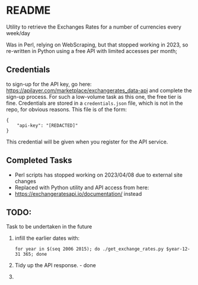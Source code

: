 # README

Utility to retrieve the Exchanges Rates for a number of currencies every week/day

Was in Perl, relying on WebScraping, but that stopped working in 2023, so re-written
in Python using a free API with limited accesses per month;

## Credentials
to sign-up for the API key, go here: https://apilayer.com/marketplace/exchangerates_data-api 
and complete the sign-up process. For such a low-volume task as this one, the 
free tier is fine.
Credentials are stored in a `credentials.json` file, which is not in the repo, for 
obvious reasons. This file is of the form:

    {
        "api-key": "[REDACTED]"
    }
This credential will be given when you register for the API service.

## Completed Tasks
 - Perl scripts has stopped working on 2023/04/08 due to external site changes
 - Replaced with Python utility and API access from here: 
 - https://exchangeratesapi.io/documentation/ instead

## TODO:
Task to be undertaken in the future
1. infill the earlier dates with:

    `for year in $(seq 2006 2015); do ./get_exchange_rates.py $year-12-31 365; done`
2. Tidy up the API response. - done
3.
